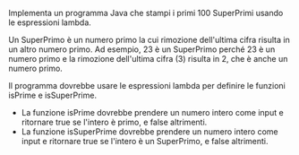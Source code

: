 Implementa un programma Java che stampi i primi 100 SuperPrimi usando le espressioni lambda.
 
Un SuperPrimo è un numero primo la cui rimozione dell'ultima cifra risulta in un altro numero primo.
Ad esempio, 23 è un SuperPrimo perché 23 è un numero primo e la rimozione dell'ultima cifra (3) risulta in 2,
 che è anche un numero primo.

Il programma dovrebbe usare le espressioni lambda per definire le funzioni isPrime e isSuperPrime.
- La funzione isPrime dovrebbe prendere un numero intero come input e ritornare true se l'intero è primo, e false altrimenti.
- La funzione isSuperPrime dovrebbe prendere un numero intero come input e ritornare true se l'intero è un SuperPrimo,
  e false altrimenti.